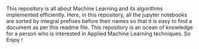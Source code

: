This repository is all about Machine Learning and its algorithms implemented efficiently.
Here, in this repository, all the jupyter notebooks are sorted by integral prefixes before their names so that it is easy to find a document as per this readme file.
This repository is an ocean of knowledge for a person who is interested in Applied Machine Learning techniques. So Enjoy !
